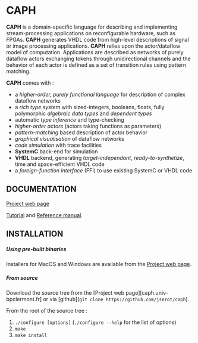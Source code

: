 CAPH 
====

**CAPH** is a domain-specific language for describing and implementing stream-processing applications on
reconfigurable hardware, such as FPGAs. **CAPH** generates VHDL code from high-level descriptions of
signal or image processing applications. **CAPH** relies upon the actor/dataflow model of
computation. Applications are described as networks of purely dataflow actors exchanging tokens
through unidirectional channels and the behavior of each actor is defined as a set of transition
rules using pattern matching.

**CAPH** comes with :

* a _higher-order, purely functional language_ for description of complex dataflow networks
* a _rich type system_ with sized-integers, booleans, floats, fully polymorphic _algebraic data
  types_ and _dependent types_
* automatic _type inference_ and type-checking
* _higher-order actors_ (actors taking functions as parameters)
* _pattern-matching_ based description of actor behavior
* _graphical visualisation_ of dataflow networks
* _code simulation_ with trace facilities
* **SystemC** back-end for simulation
* **VHDL** backend, generating  _target-independant_, _ready-to-synthetize_, time and space-efficient VHDL code
* a _foreign-function interface_ (FFI) to use existing SystemC or VHDL code

DOCUMENTATION
-------------

[Project web page](http://caph.univ-bpclermont.fr])

[Tutorial](http://caph.univ-bpclermont.fr/dist/caph-primer.pdf) and [Reference
manual](http://caph.univ-bpclermont.fr/dist/caph-lrm.pdf).

INSTALLATION
------------

##### Using pre-built binaries

Installers for MacOS and Windows are available from the [Project web page](http://caph.univ-bpclermont.fr).

##### From source

Download the source tree from the [Project web page][caph.univ-bpclermont.fr] or via [github](`git clone https://github.com/jserot/caph`).

From the root of the source tree :

1. `./configure [options]`  (`./configure --help` for the list of options)
2. `make`
3. `make install`
